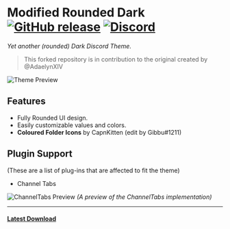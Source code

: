 # Modified Rounded Dark [![GitHub release](https://img.shields.io/github/release/Akr0ss/modifiedroundeddark?logo=github&include_prereleases=&sort=semver&color=62b061&style=flat-square)](https://github.com/Akr0ss/modifiedroundeddark/releases/) [![Discord](https://img.shields.io/discord/344266404993826817?logo=discord&logoColor=white&label=discord&color=7289DA&style=flat-square)](https://discord.gg/ANgfZVa)

*Yet another (rounded) Dark Discord Theme.*

> This forked repository is in contribution to the original created by @AdaelynXIV

![Theme Preview](https://adaelyn.needs.rest/r/Discord_UK5tqOf7UN.png "Theme Preview")

## Features

- Fully Rounded UI design.
- Easily customizable values and colors.
- **Coloured Folder Icons** by CapnKitten (edit by Gibbu#1211)

## Plugin Support

(These are a list of plug-ins that are affected to fit the theme)

- Channel Tabs

![ChannelTabs Preview](https://adaelyn.needs.rest/r/Discord_4e3F9gyi2f.png "ChannelTabs Preview")
*(A preview of the ChannelTabs implementation)*

---

#### [Latest Download](https://github.com/akr0ss/ModifiedRoundedDark/releases/latest)
